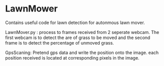 # LawnMower
Contains useful code for lawn detection for autonmous lawn mover.

LawnMover.py : process to frames received from 2 seperate webcam.
The first webcam is to detect the are of grass to be moved and the second frame is to detect the percentage of unmoved grass.


GpsScaning: Pretend gps data and write the position onto the image. each position received is located at corresponding pixels in the 
image.  
